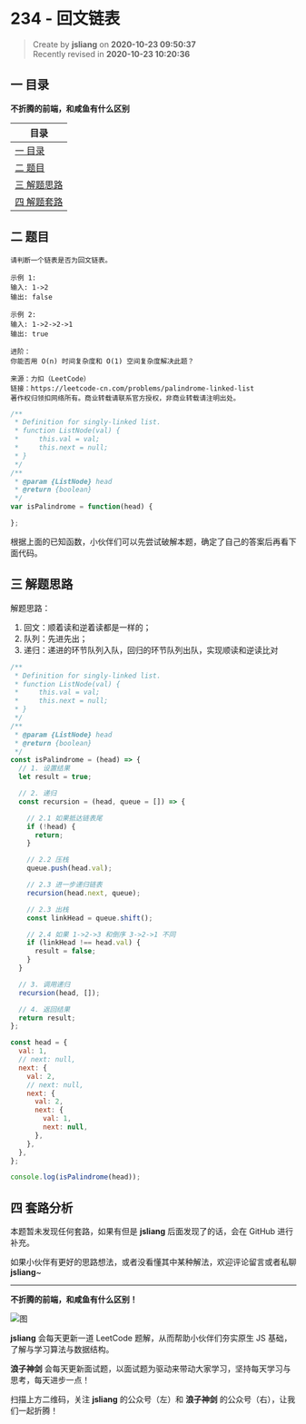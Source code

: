 234 - 回文链表
===

> Create by **jsliang** on **2020-10-23 09:50:37**  
> Recently revised in **2020-10-23 10:20:36**

<!-- 目录开始 -->
## 一 目录

**不折腾的前端，和咸鱼有什么区别**

| 目录 |
| --- |
| [一 目录](#chapter-one) |
| [二 题目](#chapter-two) |
| [三 解题思路](#chapter-three) |
| [四 解题套路](#chapter-four) |
<!-- 目录结束 -->

## 二 题目



```
请判断一个链表是否为回文链表。

示例 1:
输入: 1->2
输出: false

示例 2:
输入: 1->2->2->1
输出: true

进阶：
你能否用 O(n) 时间复杂度和 O(1) 空间复杂度解决此题？

来源：力扣（LeetCode）
链接：https://leetcode-cn.com/problems/palindrome-linked-list
著作权归领扣网络所有。商业转载请联系官方授权，非商业转载请注明出处。
```

```js
/**
 * Definition for singly-linked list.
 * function ListNode(val) {
 *     this.val = val;
 *     this.next = null;
 * }
 */
/**
 * @param {ListNode} head
 * @return {boolean}
 */
var isPalindrome = function(head) {

};
```

根据上面的已知函数，小伙伴们可以先尝试破解本题，确定了自己的答案后再看下面代码。

## 三 解题思路



解题思路：

1. 回文：顺着读和逆着读都是一样的；
2. 队列：先进先出；
3. 递归：递进的环节队列入队，回归的环节队列出队，实现顺读和逆读比对

```js
/**
 * Definition for singly-linked list.
 * function ListNode(val) {
 *     this.val = val;
 *     this.next = null;
 * }
 */
/**
 * @param {ListNode} head
 * @return {boolean}
 */
const isPalindrome = (head) => {
  // 1. 设置结果
  let result = true;

  // 2. 递归
  const recursion = (head, queue = []) => {

    // 2.1 如果抵达链表尾
    if (!head) {
      return;
    }

    // 2.2 压栈
    queue.push(head.val);

    // 2.3 进一步递归链表
    recursion(head.next, queue);

    // 2.3 出栈
    const linkHead = queue.shift();

    // 2.4 如果 1->2->3 和倒序 3->2->1 不同
    if (linkHead !== head.val) {
      result = false;
    }
  }

  // 3. 调用递归
  recursion(head, []);

  // 4. 返回结果
  return result;
};

const head = {
  val: 1,
  // next: null,
  next: {
    val: 2,
    // next: null,
    next: {
      val: 2,
      next: {
        val: 1,
        next: null,
      },
    },
  },
};

console.log(isPalindrome(head));
```

## 四 套路分析



本题暂未发现任何套路，如果有但是 **jsliang** 后面发现了的话，会在 GitHub 进行补充。

如果小伙伴有更好的思路想法，或者没看懂其中某种解法，欢迎评论留言或者私聊 **jsliang**~

---

**不折腾的前端，和咸鱼有什么区别！**

![图](https://github.com/LiangJunrong/document-library/blob/master/public-repertory/img/z-index-small.png?raw=true)

**jsliang** 会每天更新一道 LeetCode 题解，从而帮助小伙伴们夯实原生 JS 基础，了解与学习算法与数据结构。

**浪子神剑** 会每天更新面试题，以面试题为驱动来带动大家学习，坚持每天学习与思考，每天进步一点！

扫描上方二维码，关注 **jsliang** 的公众号（左）和 **浪子神剑** 的公众号（右），让我们一起折腾！


